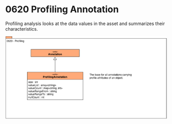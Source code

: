 <!-- SPDX-License-Identifier: CC-BY-4.0 -->
<!-- Copyright Contributors to the Egeria project. -->

# 0620 Profiling Annotation

Profiling analysis looks at the data values
in the asset and summarizes their characteristics.

![UML](0620-Profiling-Annotation.png)